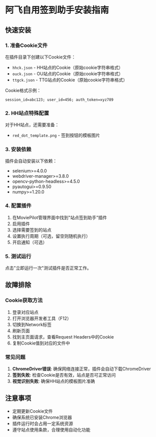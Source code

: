 # 阿飞自用签到助手安装指南

## 快速安装

### 1. 准备Cookie文件

在插件目录下创建以下Cookie文件：

- `hhck.json` - HH站点的Cookie（原始cookie字符串格式）
- `ouck.json` - OU站点的Cookie（原始cookie字符串格式）
- `ttgck.json` - TTG站点的Cookie（原始cookie字符串格式）

Cookie格式示例：
```
session_id=abc123; user_id=456; auth_token=xyz789
```

### 2. HH站点特殊配置

对于HH站点，还需要准备：
- `red_dot_template.png` - 签到按钮的模板图片

### 3. 安装依赖

插件会自动安装以下依赖：
- selenium>=4.0.0
- webdriver-manager>=3.8.0
- opencv-python-headless>=4.5.0
- pyautogui>=0.9.50
- numpy>=1.20.0

### 4. 配置插件

1. 在MoviePilot管理界面中找到"站点签到助手"插件
2. 启用插件
3. 选择需要签到的站点
4. 设置执行周期（可选，留空则随机执行）
5. 开启通知（可选）

### 5. 测试运行

点击"立即运行一次"测试插件是否正常工作。

## 故障排除

### Cookie获取方法

1. 登录对应站点
2. 打开浏览器开发者工具（F12）
3. 切换到Network标签
4. 刷新页面
5. 找到主页面请求，查看Request Headers中的Cookie
6. 复制Cookie值到对应的文件中

### 常见问题

1. **ChromeDriver错误**: 确保网络连接正常，插件会自动下载ChromeDriver
2. **签到失败**: 检查Cookie是否有效，站点是否可正常访问
3. **视觉识别失败**: 确保HH站点的模板图片准确

## 注意事项

- 定期更新Cookie文件
- 确保系统已安装Chrome浏览器
- 插件运行时会占用一定系统资源
- 遵守站点使用条款，合理使用自动化功能

